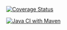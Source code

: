 [![Coverage Status](https://coveralls.io/repos/github/amangolini/MTSS2/badge.svg?branch=init-project)](https://coveralls.io/github/amangolini/MTSS2?branch=init-project)

[![Java CI with Maven](https://github.com/amangolini/MTSS2/actions/workflows/build.yml/badge.svg?branch=main)](https://github.com/amangolini/MTSS/actions/workflows/build.yml)